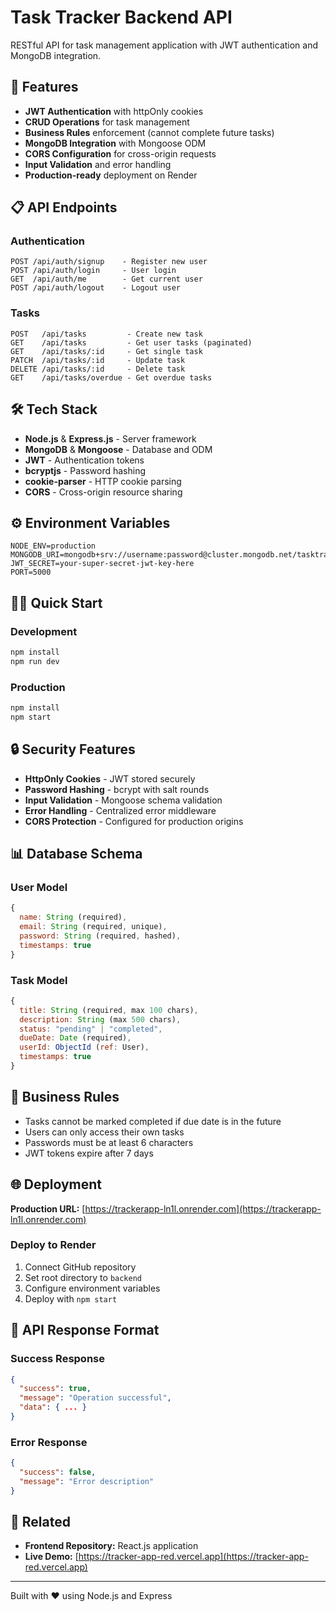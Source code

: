 # Task Tracker Backend API

RESTful API for task management application with JWT authentication and MongoDB integration.

## 🚀 Features

- **JWT Authentication** with httpOnly cookies
- **CRUD Operations** for task management
- **Business Rules** enforcement (cannot complete future tasks)
- **MongoDB Integration** with Mongoose ODM
- **CORS Configuration** for cross-origin requests
- **Input Validation** and error handling
- **Production-ready** deployment on Render

## 📋 API Endpoints

### Authentication
```
POST /api/auth/signup    - Register new user
POST /api/auth/login     - User login
GET  /api/auth/me        - Get current user
POST /api/auth/logout    - Logout user
```

### Tasks
```
POST   /api/tasks         - Create new task
GET    /api/tasks         - Get user tasks (paginated)
GET    /api/tasks/:id     - Get single task
PATCH  /api/tasks/:id     - Update task
DELETE /api/tasks/:id     - Delete task
GET    /api/tasks/overdue - Get overdue tasks
```

## 🛠️ Tech Stack

- **Node.js** & **Express.js** - Server framework
- **MongoDB** & **Mongoose** - Database and ODM
- **JWT** - Authentication tokens
- **bcryptjs** - Password hashing
- **cookie-parser** - HTTP cookie parsing
- **CORS** - Cross-origin resource sharing

## ⚙️ Environment Variables

```env
NODE_ENV=production
MONGODB_URI=mongodb+srv://username:password@cluster.mongodb.net/tasktracker
JWT_SECRET=your-super-secret-jwt-key-here
PORT=5000
```

## 🏃‍♂️ Quick Start

### Development
```bash
npm install
npm run dev
```

### Production
```bash
npm install
npm start
```

## 🔒 Security Features

- **HttpOnly Cookies** - JWT stored securely
- **Password Hashing** - bcrypt with salt rounds
- **Input Validation** - Mongoose schema validation
- **Error Handling** - Centralized error middleware
- **CORS Protection** - Configured for production origins

## 📊 Database Schema

### User Model
```javascript
{
  name: String (required),
  email: String (required, unique),
  password: String (required, hashed),
  timestamps: true
}
```

### Task Model
```javascript
{
  title: String (required, max 100 chars),
  description: String (max 500 chars),
  status: "pending" | "completed",
  dueDate: Date (required),
  userId: ObjectId (ref: User),
  timestamps: true
}
```

## 🚫 Business Rules

- Tasks cannot be marked completed if due date is in the future
- Users can only access their own tasks
- Passwords must be at least 6 characters
- JWT tokens expire after 7 days

## 🌐 Deployment

**Production URL:** [https://trackerapp-ln1l.onrender.com](https://trackerapp-ln1l.onrender.com)

### Deploy to Render
1. Connect GitHub repository
2. Set root directory to `backend`
3. Configure environment variables
4. Deploy with `npm start`

## 📝 API Response Format

### Success Response
```json
{
  "success": true,
  "message": "Operation successful",
  "data": { ... }
}
```

### Error Response
```json
{
  "success": false,
  "message": "Error description"
}
```

## 🔗 Related

- **Frontend Repository:** React.js application
- **Live Demo:** [https://tracker-app-red.vercel.app](https://tracker-app-red.vercel.app)

---

Built with ❤️ using Node.js and Express